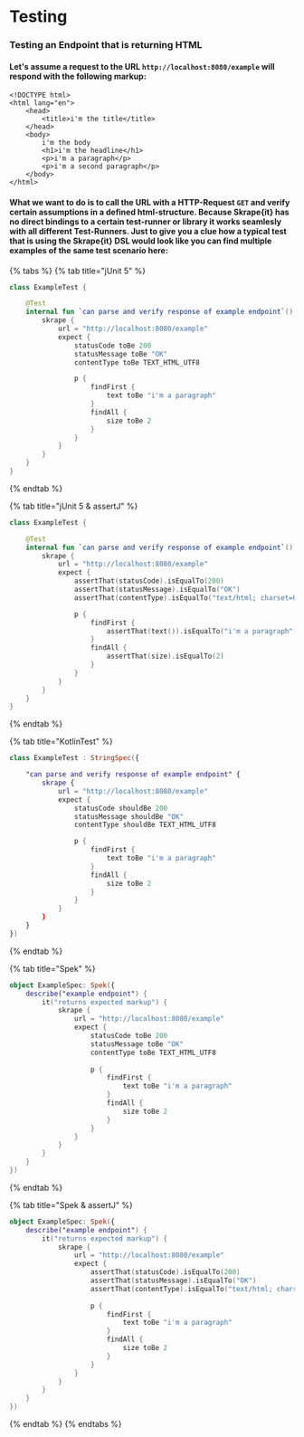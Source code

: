 # Testing

### Testing an Endpoint that is returning HTML

#### Let's assume a request to the URL `http://localhost:8080/example` will respond with the following markup:

```markup
<!DOCTYPE html>
<html lang="en">
    <head>
        <title>i'm the title</title>
    </head>
    <body>
        i'm the body
        <h1>i'm the headline</h1>
        <p>i'm a paragraph</p>
        <p>i'm a second paragraph</p>
    </body>
</html>
```

#### What we want to do is to call the URL with a HTTP-Request `GET` and verify certain assumptions in a defined html-structure. Because Skrape{it} has no direct bindings to a certain test-runner or library it works seamlesly with all different Test-Runners. Just to give you a clue how a typical test that is using the Skrape{it} DSL would look like you can find multiple examples of the same test scenario here:

{% tabs %}
{% tab title="jUnit 5" %}
```kotlin
class ExampleTest {

    @Test
    internal fun `can parse and verify response of example endpoint`() {
        skrape {
            url = "http://localhost:8080/example"
            expect {
                statusCode toBe 200
                statusMessage toBe "OK"
                contentType toBe TEXT_HTML_UTF8

                p {
                    findFirst {
                        text toBe "i'm a paragraph"
                    }
                    findAll {
                        size toBe 2
                    }
                }
            }
        }
    }
}
```
{% endtab %}

{% tab title="jUnit 5 & assertJ" %}
```kotlin
class ExampleTest {

    @Test
    internal fun `can parse and verify response of example endpoint`() {
        skrape {
            url = "http://localhost:8080/example"
            expect {
                assertThat(statusCode).isEqualTo(200)
                assertThat(statusMessage).isEqualTo("OK")
                assertThat(contentType).isEqualTo("text/html; charset=UTF-8")

                p {
                    findFirst {
                        assertThat(text()).isEqualTo("i'm a paragraph")
                    }
                    findAll {
                        assertThat(size).isEqualTo(2)
                    }
                }
            }
        }
    }
}
```
{% endtab %}

{% tab title="KotlinTest" %}
```kotlin
class ExampleTest : StringSpec({

    "can parse and verify response of example endpoint" {
        skrape {
            url = "http://localhost:8080/example"
            expect {
                statusCode shouldBe 200
                statusMessage shouldBe "OK"
                contentType shouldBe TEXT_HTML_UTF8

                p {
                    findFirst {
                        text toBe "i'm a paragraph"
                    }
                    findAll {
                        size toBe 2
                    }
                }
            }
        }
    }
})
```
{% endtab %}

{% tab title="Spek" %}
```kotlin
object ExampleSpec: Spek({
    describe("example endpoint") {
        it("returns expected markup") {
            skrape {
                url = "http://localhost:8080/example"
                expect {
                    statusCode toBe 200
                    statusMessage toBe "OK"
                    contentType toBe TEXT_HTML_UTF8
    
                    p {
                        findFirst {
                            text toBe "i'm a paragraph"
                        }
                        findAll {
                            size toBe 2
                        }
                    }
                }
            }
        }
    }
})
```
{% endtab %}

{% tab title="Spek & assertJ" %}
```kotlin
object ExampleSpec: Spek({
    describe("example endpoint") {
        it("returns expected markup") {
            skrape {
                url = "http://localhost:8080/example"
                expect {
                    assertThat(statusCode).isEqualTo(200)
                    assertThat(statusMessage).isEqualTo("OK")
                    assertThat(contentType).isEqualTo("text/html; charset=UTF-8")
    
                    p {
                        findFirst {
                            text toBe "i'm a paragraph"
                        }
                        findAll {
                            size toBe 2
                        }
                    }
                }
            }
        }
    }
})
```
{% endtab %}
{% endtabs %}

